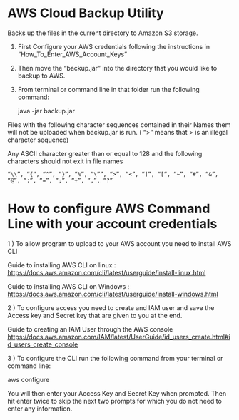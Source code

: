 # AWS Cloud Backup Utility
Backs up the files in the current directory to Amazon S3 storage.

1) First Configure your AWS credentials following the instructions in “How_To_Enter_AWS_Account_Keys”

2) Then move the “backup.jar” into the directory that you would like to backup to AWS.

3) From terminal or command line in that folder run the following command:
	
	java -jar backup.jar




Files with the following character sequences contained in their Names them will not  be uploaded when backup.jar is run. ( “>” means that > is an illegal character sequence)

Any ASCII character greater than or equal to 128 and the following characters should not exit in file names

	“\\”, “{“, “^”, “}”, “%”, “\””, “>”, “<”, “]”, “[“, “~”, “#”, “&”, “@”, “:”, “=”, “;”, “+”, “,”, “?”




# How to configure AWS Command Line with your account credentials

1 ) To allow program to upload to your AWS account you need to install AWS CLI

Guide to installing AWS CLI on linux : 
https://docs.aws.amazon.com/cli/latest/userguide/install-linux.html

Guide to installing AWS CLI on Windows :
https://docs.aws.amazon.com/cli/latest/userguide/install-windows.html




2 ) To configure access you need to create and IAM user and save the Access key and Secret key that are given to you at the end.

Guide to creating an IAM User through the AWS console
https://docs.aws.amazon.com/IAM/latest/UserGuide/id_users_create.html#id_users_create_console




3 ) To configure the CLI run the following command from your terminal or command line:

aws configure
	
You will then enter your Access Key and Secret Key when prompted. Then hit enter twice to skip the next two prompts for which you do not need to enter any information.






